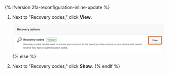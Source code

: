{% ifversion 2fa-reconfiguration-inline-update %}
1. Next to "Recovery codes," click **View**.

   ![Screenshot of the recovery options in the 2FA settings. A gray button, labeled "View", is outlined in orange.](/assets/images/help/2fa/view-recovery-codes-button.png)
{% else %}
1. Next to "Recovery codes," click **Show**.
{% endif %}